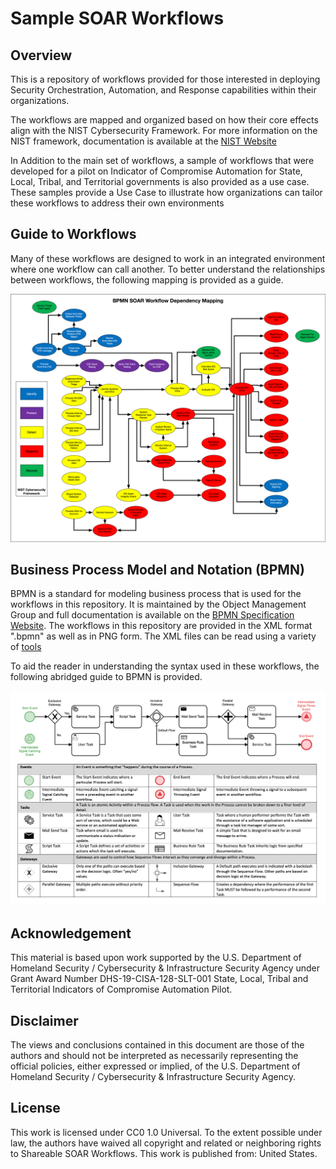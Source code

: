 # Sample SOAR Workflows

## Overview
This is a repository of workflows provided for those interested in deploying
Security Orchestration, Automation, and Response capabilities within their
organizations.

The workflows are mapped and organized based on how their core effects align with the
NIST Cybersecurity Framework. For more information on the NIST framework, documentation
is available at the [NIST Website](https://www.nist.gov/cyberframework)

In Addition to the main set of workflows, a sample of workflows that were developed for
a pilot on Indicator of Compromise Automation for State, Local, Tribal, and Territorial
governments is also provided as a use case. These samples provide a Use Case to 
illustrate how organizations can tailor these workflows to address their own environments

##  Guide to Workflows

Many of these workflows are designed to work in an integrated environment where one
workflow can call another. To better understand the relationships between workflows,
the following mapping is provided as a guide.

![BPMN Workflow Dependency Map](/Images/BPMN_Workflow_Dependency_Map.png)

## Business Process Model and Notation (BPMN)

BPMN is a standard for modeling business process that is used for the workflows in this 
repository. It is maintained by the Object Management Group and full documentation is 
available on the 
[BPMN Specification Website](https://www.omg.org/spec/BPMN/2.0/About-BPMN/). The 
workflows in this repository are
provided in the XML format ".bpmn" as well as in PNG form. The XML files can be read 
using a variety of [tools](https://bpmnmatrix.github.io)

To aid the reader in understanding the syntax used in these workflows, the following
abridged guide to BPMN is provided.

![Simplified BPMN Guide](/Images/Simple_BPMN_Guide.png)

## Acknowledgement

This material is based upon work supported by the U.S. Department of Homeland Security / 
Cybersecurity & Infrastructure Security Agency under Grant Award Number 
DHS-19-CISA-128-SLT-001 State, Local, Tribal and Territorial Indicators of 
Compromise Automation Pilot.

## Disclaimer

The views and conclusions contained in this document are those of the authors and should 
not be interpreted as necessarily representing the official policies, either expressed 
or implied, of the U.S. Department of Homeland Security / Cybersecurity & Infrastructure 
Security Agency.

## License

This work is licensed under CC0 1.0 Universal. To the extent possible under law, 
the authors have waived all copyright and related or neighboring rights to Shareable 
SOAR Workflows. This work is published from: United States.